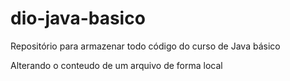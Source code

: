 # dio-java-basico
Repositório para armazenar todo código do curso de Java básico

Alterando o conteudo de um arquivo de forma local
